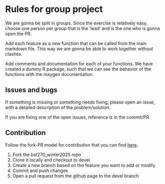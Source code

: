 # Rules for group project

We are gonna be split in groups. Since the exercise is relatively easy, choose one person per group that is the 'lead'
and is the one who is gonna open the PR. 

Add each feature as a new function that can be called from the main markdown file. This way we are gonna be able to work
together without clashes.

Add comments and documentation for each of your functions. We have created a dummy R package, such that we can see the
behavior of the functions with the roxygen documentation.


## Issues and bugs

If something is missing or something needs fixing, please open an issue, with a detailed description of the
problem/solution. 

If you are fixing one of the open issues, reference is in the commit/PR.



## Contribution

Follow the fork-PR model for contribution that you can find [here](https://netzoo.github.io/contribute/contribute/).

1. Fork the bst270_winter2025 repo
2. Clone it locally and checkout to devel
3. Create a new branch based on the feature you want to add or modify
4. Commit and push changes
5. Open a pull request from the github page to the devel branch


